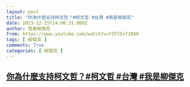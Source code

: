 ```yaml
---
layout: post
title: "你為什麼支持柯文哲？#柯文哲 #台灣 #我是柳傑克"
date: 2023-12-25T14:00:31.000Z
author: 我是柳傑克
from: https://www.youtube.com/watch?v=YIPJIvfJ080
tags: [ 柳傑克 ]
comments: True
categories: [ 柳傑克 ]
---
```

<!--1703512831000-->
[你為什麼支持柯文哲？#柯文哲 #台灣 #我是柳傑克](https://www.youtube.com/watch?v=YIPJIvfJ080)
------

<div>

</div>
